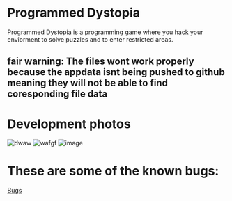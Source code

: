 # Programmed Dystopia
 Programmed Dystopia is a programming game where you hack your enviorment to solve puzzles and to enter restricted areas.

## fair warning: The files wont work properly because the appdata isnt being pushed to github meaning they will not be able to find coresponding file data

# Development photos
![dwaw](https://user-images.githubusercontent.com/36809574/154546502-418a40a3-a6c8-4a26-b845-7abd13395004.png)
![wafgf](https://user-images.githubusercontent.com/36809574/154546504-9e15e77d-d2da-4919-9588-ecd982a183dd.png)
![image](https://user-images.githubusercontent.com/36809574/154549778-549a441a-4017-4fdb-be0c-83cf9e54f6e2.png)

# These are some of the known bugs:
[Bugs](https://github.com/Sanokei/Programmed-Dystopia/issues)
